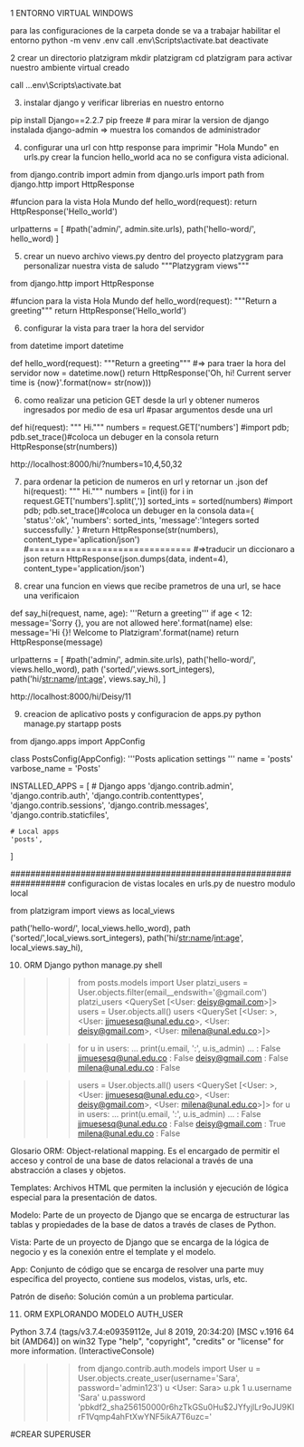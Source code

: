 1 ENTORNO VIRTUAL WINDOWS 

para las configuraciones de la carpeta donde se va a trabajar habilitar el entorno
python -m venv .env
call .env\Scripts\activate.bat
deactivate

2 crear un directorio platzigram 
mkdir platzigram
cd platzigram
para activar nuestro ambiente virtual creado 

call ..\.env\Scripts\activate.bat

3. instalar django y verificar librerias en nuestro entorno

pip install Django==2.2.7
pip freeze # para mirar la version de django instalada
django-admin => muestra los comandos de administrador

4. configurar una url con http response para imprimir "Hola Mundo" en urls.py crear la funcion hello_world 
aca no se configura vista adicional. 

from django.contrib import admin
from django.urls import path
from django.http import HttpResponse 

#funcion para la vista Hola Mundo
def hello_word(request):
    return HttpResponse('Hello_world')


urlpatterns = [
    #path('admin/', admin.site.urls),
    path('hello-word/', hello_word)
]

5. crear un nuevo archivo views.py dentro del proyecto platzygram para personalizar nuestra vista de saludo
"""Platzygram views"""

from django.http import HttpResponse 

#funcion para la vista Hola Mundo
def hello_word(request):
    """Return a greeting"""
    return HttpResponse('Hello_world')

6. configurar la vista para traer la hora del servidor

from datetime import datetime

def hello_word(request):
    """Return a greeting"""
    #=> para traer la hora del servidor
    now = datetime.now()
    return HttpResponse('Oh, hi! Current server time is {now}'.format(now= str(now)))

6. como realizar una peticion GET desde la url y obtener numeros ingresados por medio de esa url 
#pasar argumentos desde una url

def hi(request):
    """ Hi."""
    numbers = request.GET['numbers']
    #import pdb; pdb.set_trace()#coloca un debuger en la consola 
    return HttpResponse(str(numbers))

http://localhost:8000/hi/?numbers=10,4,50,32

7. para ordenar la peticion de numeros en url y retornar un .json
def hi(request):
    """ Hi."""
    numbers = [int(i) for i in request.GET['numbers'].split(',')]
    sorted_ints = sorted(numbers)
    #import pdb; pdb.set_trace()#coloca un debuger en la consola 
    data={
        'status':'ok',
        'numbers': sorted_ints,
        'message':'Integers sorted successfully.'
    }
    #return HttpResponse(str(numbers), content_type='aplication/json')
    #===============================
    #=>traducir un diccionaro a json
    return HttpResponse(json.dumps(data, indent=4), content_type='application/json')

8. crear una funcion en views que recibe prametros de una url, se hace una verificaion 

def say_hi(request, name, age):
    '''Return a greeting'''
    if age < 12:
        message='Sorry {}, you are not allowed here'.format(name)
    else:
        message='Hi {}! Welcome to Platzigram'.format(name)
    return HttpResponse(message)

urlpatterns = [
    #path('admin/', admin.site.urls),
    path('hello-word/', views.hello_word),
    path ('sorted/',views.sort_integers),
    path('hi/<str:name>/<int:age>', views.say_hi), 
]

http://localhost:8000/hi/Deisy/11

9. creacion de aplicativo posts y configuracion de apps.py
python manage.py startapp posts


from django.apps import AppConfig


class PostsConfig(AppConfig):
    '''Posts aplication settings '''
    name = 'posts'
    varbose_name = 'Posts'


INSTALLED_APPS = [
    # Django apps
    'django.contrib.admin',
    'django.contrib.auth',
    'django.contrib.contenttypes',
    'django.contrib.sessions',
    'django.contrib.messages',
    'django.contrib.staticfiles',

    # Local apps
    'posts', 
]

###################################################################
configuracion de vistas locales en urls.py de nuestro modulo local

from platzigram import views as local_views

path('hello-word/', local_views.hello_word),
path ('sorted/',local_views.sort_integers),
path('hi/<str:name>/<int:age>', local_views.say_hi), 

10. ORM Django
python manage.py shell

>>> from posts.models import User
>>> platzi_users = User.objects.filter(email__endswith='@gmail.com')
>>> platzi_users
<QuerySet [<User: deisy@gmail.com>]>
>>> users = User.objects.all()
>>> users
<QuerySet [<User: >, <User: jjmuesesq@unal.edu.co>, <User: deisy@gmail.com>, <User: milena@unal.edu.co>]>	

>>> for u in users:
...     print(u.email, ':', u.is_admin) 
... 
 : False
jjmuesesq@unal.edu.co : False
deisy@gmail.com : False
milena@unal.edu.co : False

>>> users = User.objects.all()
>>> users
<QuerySet [<User: >, <User: jjmuesesq@unal.edu.co>, <User: deisy@gmail.com>, <User: milena@unal.edu.co>]>
>>> for u in users:
...     print(u.email, ':', u.is_admin)
...
 : False
jjmuesesq@unal.edu.co : False
deisy@gmail.com : True
milena@unal.edu.co : False

Glosario
ORM: Object-relational mapping. Es el encargado de permitir
el acceso y control de una base de datos relacional a través de
una abstracción a clases y objetos.

Templates: Archivos HTML que permiten la inclusión y ejecución
de lógica especial para la presentación de datos.

Modelo: Parte de un proyecto de Django que se encarga de estructurar
las tablas y propiedades de la base de datos a través de clases de Python.

Vista: Parte de un proyecto de Django que se encarga de la
lógica de negocio y es la conexión entre el template y el modelo.

App: Conjunto de código que se encarga de resolver una parte
muy específica del proyecto, contiene sus modelos, vistas, urls, etc.

Patrón de diseño: Solución común a un problema particular.

11. ORM EXPLORANDO MODELO AUTH_USER

Python 3.7.4 (tags/v3.7.4:e09359112e, Jul  8 2019, 20:34:20) [MSC v.1916 64 bit (AMD64)] on win32
Type "help", "copyright", "credits" or "license" for more information.
(InteractiveConsole)

>>> from django.contrib.auth.models import User
>>> u = User.objects.create_user(username='Sara', password='admin123')
>>> u
<User: Sara>
>>> u.pk
1
>>> u.username
'Sara'
>>> u.password
'pbkdf2_sha256$150000$r6hzTkGSu0Hu$2JYfyjlLr9oJU9KIrF1Vqmp4ahFtXwYNF5ikA7T6uzc='

#CREAR SUPERUSER